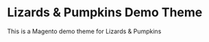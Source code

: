 Lizards & Pumpkins Demo Theme
=============================

This is a Magento demo theme for Lizards & Pumpkins